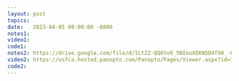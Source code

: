 ```yaml
---
layout: post
topics: 
date:   2023-04-05 08:00:00 -0800
notes1: 
video1: 
code1:
notes2: https://drive.google.com/file/d/1LtZZ-QQ6Yo9_5NIouXEKN5D4f98_-O1p/view?usp=share_link
video2: https://usfca.hosted.panopto.com/Panopto/Pages/Viewer.aspx?id=78111a78-ec89-475d-b157-af93011cd14a
code2:  
---
```

